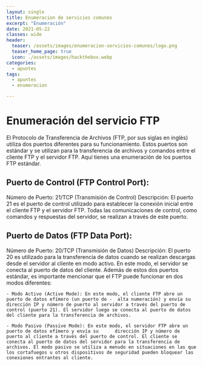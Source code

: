 ```yaml
---
layout: single
title: Enumeracion de servicios comunes
excerpt: "Enumeración"
date: 2021-05-22
classes: wide
header:
  teaser: /assets/images/enumeracion-servicios-comunes/logo.png
  teaser_home_page: true
  icon: ./assets/images/hackthebox.webp
categories:
  - apuntes
tags:  
  - apuntes
  - enumeracion

---
```

# Enumeración del servicio FTP

El Protocolo de Transferencia de Archivos (FTP, por sus siglas en inglés) utiliza dos puertos diferentes para su funcionamiento. Estos puertos son estándar y se utilizan para la transferencia de archivos y comandos entre el cliente FTP y el servidor FTP. Aquí tienes una enumeración de los puertos FTP estándar.

## Puerto de Control (FTP Control Port):

Número de Puerto: 21/TCP (Transmisión de Control)
Descripción: El puerto 21 es el puerto de control utilizado para establecer la conexión inicial entre el cliente FTP y el servidor FTP. Todas las comunicaciones de control, como comandos y respuestas del servidor, se realizan a través de este puerto.

## Puerto de Datos (FTP Data Port):

Número de Puerto: 20/TCP (Transmisión de Datos)
Descripción: El puerto 20 es utilizado para la transferencia de datos cuando se realizan descargas desde el servidor al cliente en modo activo. En este modo, el servidor se conecta al puerto de datos del cliente.
Además de estos dos puertos estándar, es importante mencionar que el FTP puede funcionar en dos modos diferentes:

    - Modo Activo (Active Mode): En este modo, el cliente FTP abre un puerto de datos efímero (un puerto de -  alta numeración) y envía su dirección IP y número de puerto al servidor a través del puerto de control (puerto 21). El servidor luego se conecta al puerto de datos del cliente para la transferencia de archivos.
  
    - Modo Pasivo (Passive Mode): En este modo, el servidor FTP abre un puerto de datos efímero y envía su      dirección IP y número de puerto al cliente a través del puerto de control. El cliente se conecta al puerto de datos del servidor para la transferencia de archivos. El modo pasivo se utiliza a menudo en situaciones en las que los cortafuegos u otros dispositivos de seguridad pueden bloquear las conexiones entrantes al cliente.